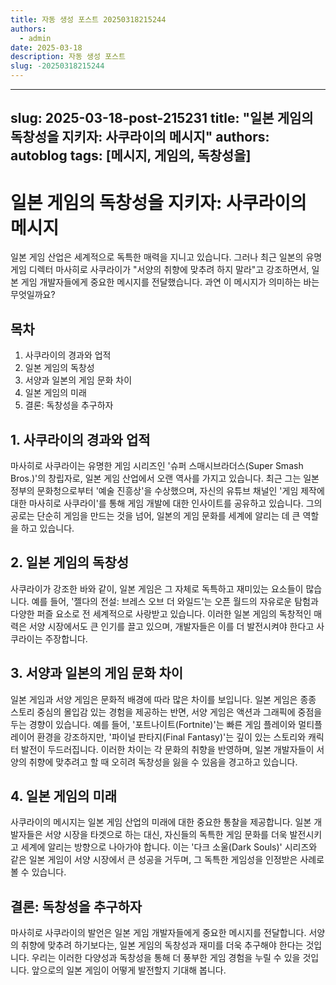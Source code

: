 ```yaml
---
title: 자동 생성 포스트 20250318215244
authors:
  - admin
date: 2025-03-18
description: 자동 생성 포스트
slug: -20250318215244
---
```


---
slug: 2025-03-18-post-215231
title: "일본 게임의 독창성을 지키자: 사쿠라이의 메시지"
authors: autoblog
tags: [메시지, 게임의, 독창성을]
---

# 일본 게임의 독창성을 지키자: 사쿠라이의 메시지

일본 게임 산업은 세계적으로 독특한 매력을 지니고 있습니다. 그러나 최근 일본의 유명 게임 디렉터 마사히로 사쿠라이가 "서양의 취향에 맞추려 하지 말라"고 강조하면서, 일본 게임 개발자들에게 중요한 메시지를 전달했습니다. 과연 이 메시지가 의미하는 바는 무엇일까요?

## 목차
1. 사쿠라이의 경과와 업적
2. 일본 게임의 독창성
3. 서양과 일본의 게임 문화 차이
4. 일본 게임의 미래
5. 결론: 독창성을 추구하자

## 1. 사쿠라이의 경과와 업적
마사히로 사쿠라이는 유명한 게임 시리즈인 '슈퍼 스매시브라더스(Super Smash Bros.)'의 창립자로, 일본 게임 산업에서 오랜 역사를 가지고 있습니다. 최근 그는 일본 정부의 문화청으로부터 '예술 진흥상'을 수상했으며, 자신의 유튜브 채널인 '게임 제작에 대한 마사히로 사쿠라이'를 통해 게임 개발에 대한 인사이트를 공유하고 있습니다. 그의 공로는 단순히 게임을 만드는 것을 넘어, 일본의 게임 문화를 세계에 알리는 데 큰 역할을 하고 있습니다.

## 2. 일본 게임의 독창성
사쿠라이가 강조한 바와 같이, 일본 게임은 그 자체로 독특하고 재미있는 요소들이 많습니다. 예를 들어, '젤다의 전설: 브레스 오브 더 와일드'는 오픈 월드의 자유로운 탐험과 다양한 퍼즐 요소로 전 세계적으로 사랑받고 있습니다. 이러한 일본 게임의 독창적인 매력은 서양 시장에서도 큰 인기를 끌고 있으며, 개발자들은 이를 더 발전시켜야 한다고 사쿠라이는 주장합니다.

## 3. 서양과 일본의 게임 문화 차이
일본 게임과 서양 게임은 문화적 배경에 따라 많은 차이를 보입니다. 일본 게임은 종종 스토리 중심의 몰입감 있는 경험을 제공하는 반면, 서양 게임은 액션과 그래픽에 중점을 두는 경향이 있습니다. 예를 들어, '포트나이트(Fortnite)'는 빠른 게임 플레이와 멀티플레이어 환경을 강조하지만, '파이널 판타지(Final Fantasy)'는 깊이 있는 스토리와 캐릭터 발전이 두드러집니다. 이러한 차이는 각 문화의 취향을 반영하며, 일본 개발자들이 서양의 취향에 맞추려고 할 때 오히려 독창성을 잃을 수 있음을 경고하고 있습니다.

## 4. 일본 게임의 미래
사쿠라이의 메시지는 일본 게임 산업의 미래에 대한 중요한 통찰을 제공합니다. 일본 개발자들은 서양 시장을 타겟으로 하는 대신, 자신들의 독특한 게임 문화를 더욱 발전시키고 세계에 알리는 방향으로 나아가야 합니다. 이는 '다크 소울(Dark Souls)' 시리즈와 같은 일본 게임이 서양 시장에서 큰 성공을 거두며, 그 독특한 게임성을 인정받은 사례로 볼 수 있습니다. 

## 결론: 독창성을 추구하자
마사히로 사쿠라이의 발언은 일본 게임 개발자들에게 중요한 메시지를 전달합니다. 서양의 취향에 맞추려 하기보다는, 일본 게임의 독창성과 재미를 더욱 추구해야 한다는 것입니다. 우리는 이러한 다양성과 독창성을 통해 더 풍부한 게임 경험을 누릴 수 있을 것입니다. 앞으로의 일본 게임이 어떻게 발전할지 기대해 봅니다.
